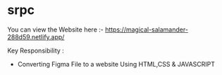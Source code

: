 # srpc

You can view the Website here :- https://magical-salamander-288d59.netlify.app/

Key Responsibility :

- Converting Figma File to a website Using HTML,CSS & JAVASCRIPT
